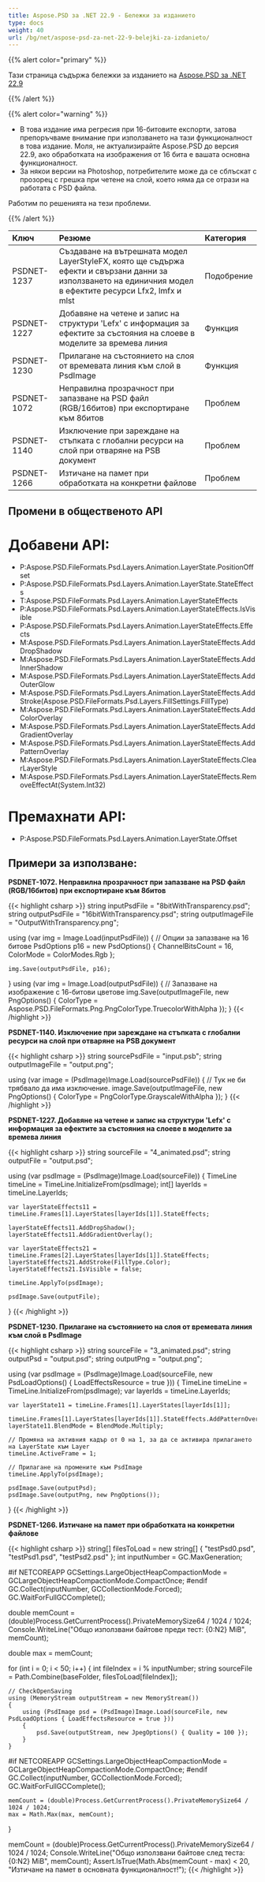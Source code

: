 ```yaml
---
title: Aspose.PSD за .NET 22.9 - Бележки за изданието
type: docs
weight: 40
url: /bg/net/aspose-psd-za-net-22-9-belejki-za-izdanieto/
---
```


{{% alert color="primary" %}}

Тази страница съдържа бележки за изданието на [Aspose.PSD за .NET 22.9](https://www.nuget.org/packages/Aspose.PSD/)

{{% /alert %}}

{{% alert color="warning" %}}

- В това издание има регресия при 16-битовите експорти, затова препоръчваме внимание при използването на тази функционалност в това издание. Моля, не актуализирайте Aspose.PSD до версия 22.9, ако обработката на изображения от 16 бита е вашата основна функционалност.
- За някои версии на Photoshop, потребителите може да се сблъскат с прозорец с грешка при четене на слой, което няма да се отрази на работата с PSD файла.

Работим по решенията на тези проблеми.

{{% /alert %}}

|**Ключ**|**Резюме**|**Категория**|
| :- | :- | :- |
|PSDNET-1237|Създаване на вътрешната модел LayerStyleFX, която ще съдържа ефекти и свързани данни за използването на единичния модел в ефектите ресурси Lfx2, lmfx и mlst|Подобрение|
|PSDNET-1227|Добавяне на четене и запис на структури 'Lefx' с информация за ефектите за състояния на слоеве в моделите за времева линия|Функция|
|PSDNET-1230|Прилагане на състоянието на слоя от времевата линия към слой в PsdImage|Функция|
|PSDNET-1072|Неправилна прозрачност при запазване на PSD файл (RGB/16битов) при експортиране към 8битов|Проблем|
|PSDNET-1140|Изключение при зареждане на стъпката с глобални ресурси на слой при отваряне на PSB документ|Проблем|
|PSDNET-1266|Изтичане на памет при обработката на конкретни файлове|Проблем|


## **Промени в общественото API**
# **Добавени API:**
- P:Aspose.PSD.FileFormats.Psd.Layers.Animation.LayerState.PositionOffset
- P:Aspose.PSD.FileFormats.Psd.Layers.Animation.LayerState.StateEffects
- T:Aspose.PSD.FileFormats.Psd.Layers.Animation.LayerStateEffects
- P:Aspose.PSD.FileFormats.Psd.Layers.Animation.LayerStateEffects.IsVisible
- P:Aspose.PSD.FileFormats.Psd.Layers.Animation.LayerStateEffects.Effects
- M:Aspose.PSD.FileFormats.Psd.Layers.Animation.LayerStateEffects.AddDropShadow
- M:Aspose.PSD.FileFormats.Psd.Layers.Animation.LayerStateEffects.AddInnerShadow
- M:Aspose.PSD.FileFormats.Psd.Layers.Animation.LayerStateEffects.AddOuterGlow
- M:Aspose.PSD.FileFormats.Psd.Layers.Animation.LayerStateEffects.AddStroke(Aspose.PSD.FileFormats.Psd.Layers.FillSettings.FillType)
- M:Aspose.PSD.FileFormats.Psd.Layers.Animation.LayerStateEffects.AddColorOverlay
- M:Aspose.PSD.FileFormats.Psd.Layers.Animation.LayerStateEffects.AddGradientOverlay
- M:Aspose.PSD.FileFormats.Psd.Layers.Animation.LayerStateEffects.AddPatternOverlay
- M:Aspose.PSD.FileFormats.Psd.Layers.Animation.LayerStateEffects.ClearLayerStyle
- M:Aspose.PSD.FileFormats.Psd.Layers.Animation.LayerStateEffects.RemoveEffectAt(System.Int32)


# **Премахнати API:**
- P:Aspose.PSD.FileFormats.Psd.Layers.Animation.LayerState.Offset


## **Примери за използване:**

**PSDNET-1072. Неправилна прозрачност при запазване на PSD файл (RGB/16битов) при експортиране към 8битов**

{{< highlight csharp >}}
string inputPsdFile    = "8bitWithTransparency.psd";
string outputPsdFile   = "16bitWithTransparency.psd";
string outputImageFile = "OutputWithTransparency.png";

using (var img = Image.Load(inputPsdFile))
{
    // Опции за запазване на 16 битове
    PsdOptions p16 = new PsdOptions() { ChannelBitsCount = 16, ColorMode = ColorModes.Rgb };

    img.Save(outputPsdFile, p16);
}
using (var img = Image.Load(outputPsdFile))
{
    // Запазване на изображение с 16-битови цветове
    img.Save(outputImageFile, new PngOptions() { ColorType = Aspose.PSD.FileFormats.Png.PngColorType.TruecolorWithAlpha });
}
{{< /highlight >}}

**PSDNET-1140. Изключение при зареждане на стъпката с глобални ресурси на слой при отваряне на PSB документ**

{{< highlight csharp >}}
string sourcePsdFile = "input.psb";
string outputImageFile = "output.png";

using (var image = (PsdImage)Image.Load(sourcePsdFile))
{
    // Тук не би трябвало да има изключение.
    image.Save(outputImageFile, new PngOptions() { ColorType = PngColorType.GrayscaleWithAlpha });
}
{{< /highlight >}}

**PSDNET-1227. Добавяне на четене и запис на структури 'Lefx' с информация за ефектите за състояния на слоеве в моделите за времева линия**

{{< highlight csharp >}}
string sourceFile = "4_animated.psd";
string outputFile = "output.psd";

using (var psdImage = (PsdImage)Image.Load(sourceFile))
{
    TimeLine timeLine = TimeLine.InitializeFrom(psdImage);
    int[] layerIds = timeLine.LayerIds;

    var layerStateEffects11 = timeLine.Frames[1].LayerStates[layerIds[1]].StateEffects;

    layerStateEffects11.AddDropShadow();
    layerStateEffects11.AddGradientOverlay();

    var layerStateEffects21 = timeLine.Frames[2].LayerStates[layerIds[1]].StateEffects;
    layerStateEffects21.AddStroke(FillType.Color);
    layerStateEffects21.IsVisible = false;

    timeLine.ApplyTo(psdImage);

    psdImage.Save(outputFile);
}
{{< /highlight >}}

**PSDNET-1230. Прилагане на състоянието на слоя от времевата линия към слой в PsdImage**

{{< highlight csharp >}}
string sourceFile = "3_animated.psd";
string outputPsd = "output.psd";
string outputPng = "output.png";

using (var psdImage = (PsdImage)Image.Load(sourceFile, new PsdLoadOptions() { LoadEffectsResource = true }))
{
    TimeLine timeLine = TimeLine.InitializeFrom(psdImage);
    var layerIds = timeLine.LayerIds;

    var layerState11 = timeLine.Frames[1].LayerStates[layerIds[1]];

    timeLine.Frames[1].LayerStates[layerIds[1]].StateEffects.AddPatternOverlay();
    layerState11.BlendMode = BlendMode.Multiply;

    // Промяна на активния кадър от 0 на 1, за да се активира прилагането на LayerState към Layer
    timeLine.ActiveFrame = 1;

    // Прилагане на промените към PsdImage
    timeLine.ApplyTo(psdImage);

    psdImage.Save(outputPsd);
    psdImage.Save(outputPng, new PngOptions());
}
{{< /highlight >}}

**PSDNET-1266. Изтичане на памет при обработката на конкретни файлове**

{{< highlight csharp >}}
string[] filesToLoad = new string[] { "testPsd0.psd", "testPsd1.psd", "testPsd2.psd" };
int inputNumber = GC.MaxGeneration;

#if NETCOREAPP
GCSettings.LargeObjectHeapCompactionMode = GCLargeObjectHeapCompactionMode.CompactOnce;
#endif
GC.Collect(inputNumber, GCCollectionMode.Forced);
GC.WaitForFullGCComplete();

double memCount = (double)Process.GetCurrentProcess().PrivateMemorySize64 / 1024 / 1024;
Console.WriteLine("Общо използвани байтове преди тест: {0:N2} MiB", memCount);

double max = memCount;

for (int i = 0; i < 50; i++)
{
    int fileIndex = i % inputNumber;
    string sourceFile = Path.Combine(baseFolder, filesToLoad[fileIndex]);

    // CheckOpenSaving
    using (MemoryStream outputStream = new MemoryStream())
    {
        using (PsdImage psd = (PsdImage)Image.Load(sourceFile, new PsdLoadOptions { LoadEffectsResource = true }))
        {
            psd.Save(outputStream, new JpegOptions() { Quality = 100 });
        }
    }

#if NETCOREAPP
    GCSettings.LargeObjectHeapCompactionMode = GCLargeObjectHeapCompactionMode.CompactOnce;
#endif
    GC.Collect(inputNumber, GCCollectionMode.Forced);
    GC.WaitForFullGCComplete();

    memCount = (double)Process.GetCurrentProcess().PrivateMemorySize64 / 1024 / 1024;
    max = Math.Max(max, memCount);
}

memCount = (double)Process.GetCurrentProcess().PrivateMemorySize64 / 1024 / 1024;
Console.WriteLine("Общо използвани байтове след теста: {0:N2} MiB", memCount);
Assert.IsTrue(Math.Abs(memCount - max) < 20, "Изтичане на памет в основната функционалност!");
{{< /highlight >}}
